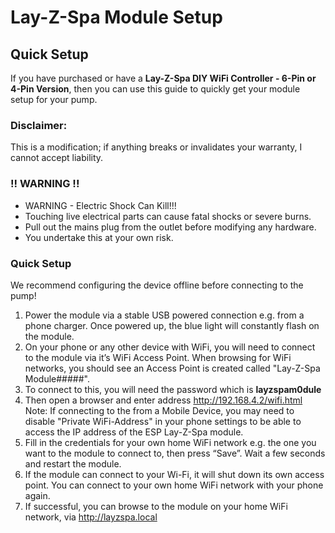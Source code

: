 # Lay-Z-Spa Module Setup
## Quick Setup

If you have purchased or have a **Lay-Z-Spa DIY WiFi Controller - 6-Pin or 4-Pin Version**, then you can use this guide to quickly get your module setup for your pump.

### Disclaimer:
This is a modification; if anything breaks or invalidates your warranty, I cannot accept liability.

### !! WARNING !!
- WARNING - Electric Shock Can Kill!!!
- Touching live electrical parts can cause fatal shocks or severe burns.
- Pull out the mains plug from the outlet before modifying any hardware.
- You undertake this at your own risk.

### Quick Setup

We recommend configuring the device offline before connecting to the pump!

1.	Power the module via a stable USB powered connection e.g. from a phone charger. Once powered up, the blue light will constantly flash on the module.
2.	On your phone or any other device with WiFi, you will need to connect to the module via it’s WiFi Access Point. When browsing for WiFi networks, you should see an Access Point is created called "Lay-Z-Spa Module#####".
3.	To connect to this, you will need the password which is **layzspam0dule**
4.	Then open a browser and enter address http://192.168.4.2/wifi.html
      Note: If connecting to the from a Mobile Device, you may need to disable "Private WiFi-Address" in your phone settings to be able to access the IP address of the ESP Lay-Z-Spa module.
6.	Fill in the credentials for your own home WiFi network e.g. the one you want to the module to connect to, then press “Save”. Wait a few seconds and restart the module.
7.	If the module can connect to your Wi-Fi, it will shut down its own access point. You can connect to your own home WiFi network with your phone again.
8.	If successful, you can browse to the module on your home WiFi network, via http://layzspa.local 
